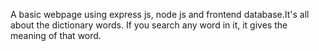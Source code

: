 A basic webpage using express js, node js and frontend database.It's all about the dictionary words. If you search any word in it, it gives the meaning of that word.
